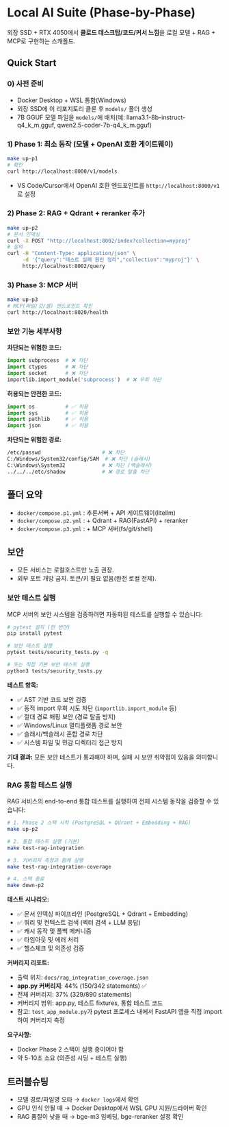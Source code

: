 # Local AI Suite (Phase-by-Phase)

외장 SSD + RTX 4050에서 **클로드 데스크탑/코드/커서 느낌**을 로컬 모델 + RAG + MCP로 구현하는 스캐폴드.

## Quick Start

### 0) 사전 준비
- Docker Desktop + WSL 통합(Windows)
- 외장 SSD에 이 리포지토리 클론 후 `models/` 폴더 생성
- 7B GGUF 모델 파일을 `models/`에 배치(예: llama3.1-8b-instruct-q4_k_m.gguf, qwen2.5-coder-7b-q4_k_m.gguf)

### 1) Phase 1: 최소 동작 (모델 + OpenAI 호환 게이트웨이)
```bash
make up-p1
# 확인
curl http://localhost:8000/v1/models
```

* VS Code/Cursor에서 OpenAI 호환 엔드포인트를 `http://localhost:8000/v1` 로 설정

### 2) Phase 2: RAG + Qdrant + reranker 추가

```bash
make up-p2
# 문서 인덱싱
curl -X POST "http://localhost:8002/index?collection=myproj"
# 질의
curl -H "Content-Type: application/json" \
     -d '{"query":"테스트 실패 원인 정리","collection":"myproj"}' \
     http://localhost:8002/query
```

### 3) Phase 3: MCP 서버

```bash
make up-p3
# MCP(파일/깃/셸) 엔드포인트 확인
curl http://localhost:8020/health
```

### 보안 기능 세부사항

**차단되는 위험한 코드:**
```python
import subprocess  # ❌ 차단
import ctypes      # ❌ 차단
import socket      # ❌ 차단
importlib.import_module('subprocess')  # ❌ 우회 차단
```

**허용되는 안전한 코드:**
```python
import os          # ✅ 허용
import sys         # ✅ 허용
import pathlib     # ✅ 허용
import json        # ✅ 허용
```

**차단되는 위험한 경로:**
```bash
/etc/passwd                    # ❌ 차단
C:/Windows/System32/config/SAM  # ❌ 차단 (슬래시)
C:\Windows\System32            # ❌ 차단 (백슬래시)
../../../etc/shadow            # ❌ 경로 탈출 차단
```

## 폴더 요약

* `docker/compose.p1.yml` : 추론서버 + API 게이트웨이(litellm)
* `docker/compose.p2.yml` : + Qdrant + RAG(FastAPI) + reranker
* `docker/compose.p3.yml` : + MCP 서버(fs/git/shell)

## 보안

* 모든 서비스는 로컬호스트만 노출 권장.
* 외부 포트 개방 금지. 토큰/키 필요 없음(완전 로컬 전제).

### 보안 테스트 실행

MCP 서버의 보안 시스템을 검증하려면 자동화된 테스트를 실행할 수 있습니다:

```bash
# pytest 설치 (한 번만)
pip install pytest

# 보안 테스트 실행
pytest tests/security_tests.py -q

# 또는 직접 기본 보안 테스트 실행
python3 tests/security_tests.py
```

**테스트 항목:**
- ✅ AST 기반 코드 보안 검증
- ✅ 동적 import 우회 시도 차단 (`importlib.import_module` 등)
- ✅ 절대 경로 매핑 보안 (경로 탈출 방지)
- ✅ Windows/Linux 멀티플랫폼 경로 보안
- ✅ 슬래시/백슬래시 혼합 경로 차단
- ✅ 시스템 파일 및 민감 디렉터리 접근 방지

**기대 결과:** 모든 보안 테스트가 통과해야 하며, 실패 시 보안 취약점이 있음을 의미합니다.

### RAG 통합 테스트 실행

RAG 서비스의 end-to-end 통합 테스트를 실행하여 전체 시스템 동작을 검증할 수 있습니다:

```bash
# 1. Phase 2 스택 시작 (PostgreSQL + Qdrant + Embedding + RAG)
make up-p2

# 2. 통합 테스트 실행 (기본)
make test-rag-integration

# 3. 커버리지 측정과 함께 실행
make test-rag-integration-coverage

# 4. 스택 종료
make down-p2
```

**테스트 시나리오:**
- ✅ 문서 인덱싱 파이프라인 (PostgreSQL + Qdrant + Embedding)
- ✅ 쿼리 및 컨텍스트 검색 (벡터 검색 + LLM 응답)
- ✅ 캐시 동작 및 폴백 메커니즘
- ✅ 타임아웃 및 에러 처리
- ✅ 헬스체크 및 의존성 검증

**커버리지 리포트:**
- 출력 위치: `docs/rag_integration_coverage.json`
- **app.py 커버리지**: 44% (150/342 statements) ✅
- 전체 커버리지: 37% (329/890 statements)
- 커버리지 범위: app.py, 테스트 fixtures, 통합 테스트 코드
- 참고: `test_app_module.py`가 pytest 프로세스 내에서 FastAPI 앱을 직접 import하여 커버리지 측정

**요구사항:**
- Docker Phase 2 스택이 실행 중이어야 함
- 약 5-10초 소요 (의존성 시딩 + 테스트 실행)

## 트러블슈팅

* 모델 경로/파일명 오타 → `docker logs`에서 확인
* GPU 인식 안될 때 → Docker Desktop에서 WSL GPU 지원/드라이버 확인
* RAG 품질이 낮을 때 → bge-m3 임베딩, bge-reranker 설정 확인
